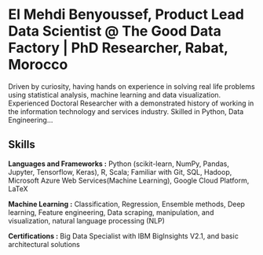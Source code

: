 # El Mehdi Benyoussef, Product Lead Data Scientist @ The Good Data Factory | PhD Researcher, Rabat, Morocco

Driven by curiosity, having hands on experience in solving real life problems using statistical analysis, machine learning and data visualization. Experienced Doctoral Researcher with a demonstrated history of working in the information technology and services industry. Skilled in Python, Data Engineering...

## Skills

**Languages and Frameworks :** Python (scikit-learn, NumPy, Pandas, Jupyter, Tensorflow, Keras), R, Scala; Familiar with Git, SQL, Hadoop, Microsoft Azure Web Services(Machine Learning), Google Cloud Platform, LaTeX

**Machine Learning :** Classification, Regression, Ensemble methods, Deep learning, Feature engineering, Data scraping, manipulation, and visualization, natural language processing (NLP)

**Certifications :** Big Data Specialist with IBM BigInsights V2.1, and basic architectural solutions
